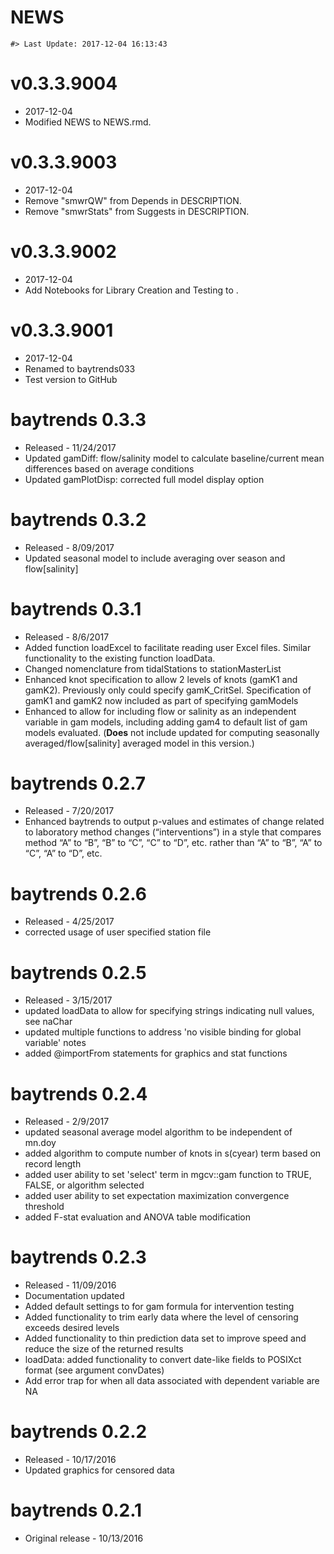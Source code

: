 NEWS
================

<!-- NEWS.md is generated from NEWS.Rmd. Please edit that file -->
    #> Last Update: 2017-12-04 16:13:43

v0.3.3.9004
===========

-   2017-12-04
-   Modified NEWS to NEWS.rmd.

v0.3.3.9003
===========

-   2017-12-04
-   Remove "smwrQW" from Depends in DESCRIPTION.
-   Remove "smwrStats" from Suggests in DESCRIPTION.

v0.3.3.9002
===========

-   2017-12-04
-   Add Notebooks for Library Creation and Testing to .

v0.3.3.9001
===========

-   2017-12-04
-   Renamed to baytrends033
-   Test version to GitHub

baytrends 0.3.3
===============

-   Released - 11/24/2017
-   Updated gamDiff: flow/salinity model to calculate baseline/current mean differences based on average conditions
-   Updated gamPlotDisp: corrected full model display option

baytrends 0.3.2
===============

-   Released - 8/09/2017
-   Updated seasonal model to include averaging over season and flow\[salinity\]

baytrends 0.3.1
===============

-   Released - 8/6/2017
-   Added function loadExcel to facilitate reading user Excel files. Similar functionality to the existing function loadData.
-   Changed nomenclature from tidalStations to stationMasterList
-   Enhanced knot specification to allow 2 levels of knots (gamK1 and gamK2). Previously only could specify gamK\_CritSel. Specification of gamK1 and gamK2 now included as part of specifying gamModels
-   Enhanced to allow for including flow or salinity as an independent variable in gam models, including adding gam4 to default list of gam models evaluated. (**Does** not include updated for computing seasonally averaged/flow\[salinity\] averaged model in this version.)

baytrends 0.2.7
===============

-   Released - 7/20/2017
-   Enhanced baytrends to output p-values and estimates of change related to laboratory method changes (“interventions”) in a style that compares method “A” to “B”, “B” to “C”, “C” to “D”, etc. rather than “A” to “B”, “A” to “C”, “A” to “D”, etc.

baytrends 0.2.6
===============

-   Released - 4/25/2017
-   corrected usage of user specified station file

baytrends 0.2.5
===============

-   Released - 3/15/2017
-   updated loadData to allow for specifying strings indicating null values, see naChar
-   updated multiple functions to address 'no visible binding for global variable' notes
-   added @importFrom statements for graphics and stat functions

baytrends 0.2.4
===============

-   Released - 2/9/2017
-   updated seasonal average model algorithm to be independent of mn.doy
-   added algorithm to compute number of knots in s(cyear) term based on record length
-   added user ability to set 'select' term in mgcv::gam function to TRUE, FALSE, or algorithm selected
-   added user ability to set expectation maximization convergence threshold
-   added F-stat evaluation and ANOVA table modification

baytrends 0.2.3
===============

-   Released - 11/09/2016
-   Documentation updated
-   Added default settings to for gam formula for intervention testing
-   Added functionality to trim early data where the level of censoring exceeds desired levels
-   Added functionality to thin prediction data set to improve speed and reduce the size of the returned results
-   loadData: added functionality to convert date-like fields to POSIXct format (see argument convDates)
-   Add error trap for when all data associated with dependent variable are NA

baytrends 0.2.2
===============

-   Released - 10/17/2016
-   Updated graphics for censored data

baytrends 0.2.1
===============

-   Original release - 10/13/2016
